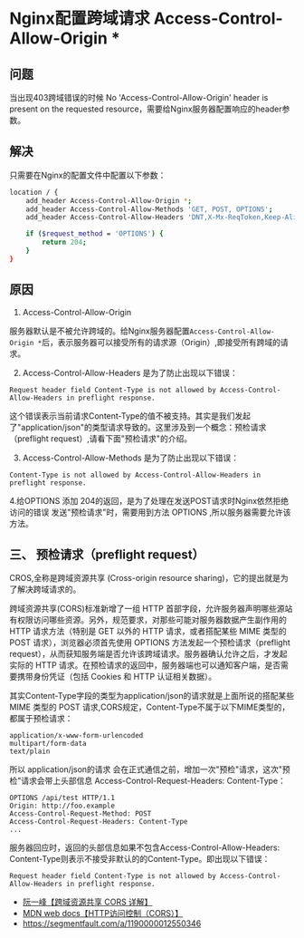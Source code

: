 # Nginx配置跨域请求 Access-Control-Allow-Origin *

## 问题
当出现403跨域错误的时候 No 'Access-Control-Allow-Origin' header is present on the requested resource，需要给Nginx服务器配置响应的header参数。

## 解决
只需要在Nginx的配置文件中配置以下参数：
```bash
location / {  
    add_header Access-Control-Allow-Origin *;
    add_header Access-Control-Allow-Methods 'GET, POST, OPTIONS';
    add_header Access-Control-Allow-Headers 'DNT,X-Mx-ReqToken,Keep-Alive,User-Agent,X-Requested-With,If-Modified-Since,Cache-Control,Content-Type,Authorization';

    if ($request_method = 'OPTIONS') {
        return 204;
    }
} 
```
## 原因

1. Access-Control-Allow-Origin

服务器默认是不被允许跨域的。给Nginx服务器配置`Access-Control-Allow-Origin *`后，表示服务器可以接受所有的请求源（Origin）,即接受所有跨域的请求。

2. Access-Control-Allow-Headers 是为了防止出现以下错误：
```
Request header field Content-Type is not allowed by Access-Control-Allow-Headers in preflight response.
```
这个错误表示当前请求Content-Type的值不被支持。其实是我们发起了"application/json"的类型请求导致的。这里涉及到一个概念：预检请求（preflight request）,请看下面"预检请求"的介绍。

3. Access-Control-Allow-Methods 是为了防止出现以下错误：
```
Content-Type is not allowed by Access-Control-Allow-Headers in preflight response.
```

4.给OPTIONS 添加 204的返回，是为了处理在发送POST请求时Nginx依然拒绝访问的错误
发送"预检请求"时，需要用到方法 OPTIONS ,所以服务器需要允许该方法。

## 三、 预检请求（preflight request）

CROS,全称是跨域资源共享 (Cross-origin resource sharing)，它的提出就是为了解决跨域请求的。


跨域资源共享(CORS)标准新增了一组 HTTP 首部字段，允许服务器声明哪些源站有权限访问哪些资源。另外，规范要求，对那些可能对服务器数据产生副作用的HTTP 请求方法（特别是 GET 以外的 HTTP 请求，或者搭配某些 MIME 类型的 POST 请求），浏览器必须首先使用 OPTIONS 方法发起一个预检请求（preflight request），从而获知服务端是否允许该跨域请求。服务器确认允许之后，才发起实际的 HTTP 请求。在预检请求的返回中，服务器端也可以通知客户端，是否需要携带身份凭证（包括 Cookies 和 HTTP 认证相关数据）。


其实Content-Type字段的类型为application/json的请求就是上面所说的搭配某些 MIME 类型的 POST 请求,CORS规定，Content-Type不属于以下MIME类型的，都属于预检请求：

```
application/x-www-form-urlencoded
multipart/form-data
text/plain
```


所以 application/json的请求 会在正式通信之前，增加一次"预检"请求，这次"预检"请求会带上头部信息 Access-Control-Request-Headers: Content-Type：
```
OPTIONS /api/test HTTP/1.1
Origin: http://foo.example
Access-Control-Request-Method: POST
Access-Control-Request-Headers: Content-Type
...
```

服务器回应时，返回的头部信息如果不包含Access-Control-Allow-Headers: Content-Type则表示不接受非默认的的Content-Type。即出现以下错误：
```
Request header field Content-Type is not allowed by Access-Control-Allow-Headers in preflight response.
```


- [阮一峰【跨域资源共享 CORS 详解】](https://link.segmentfault.com/?enc=yKJOdl26He820TriucbRkg%3D%3D.%2BwxjqDziq5gmnkkHJwwEeOeGYxgPChW4J78PLPIkapF8AZX9IPPltJAO1j%2BVEwVi12DQF3lHOq88o6lf2cp1Jw%3D%3D)
- [MDN web docs【HTTP访问控制（CORS）】](https://link.segmentfault.com/?enc=IJw%2BZ6AwDFSkhqJ4LUwuRA%3D%3D.VLEFwxZKfGLwZPdz24RpB3rmStpsUyB32RkT%2F%2B5HKgTggl7QVEsi7Qg%2BApSNGMj5)
- https://segmentfault.com/a/1190000012550346

